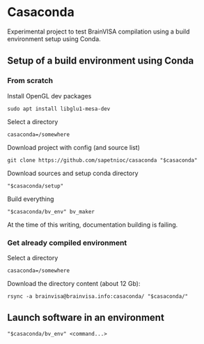 # Casaconda
Experimental project to test BrainVISA compilation using a build environment setup using Conda.

## Setup of a build environment using Conda

### From scratch

Install OpenGL dev packages
```
sudo apt install libglu1-mesa-dev
```

Select a directory
```
casaconda=/somewhere
```

Download project with config (and source list)
```
git clone https://github.com/sapetnioc/casaconda "$casaconda"
```

Download sources and setup conda directory
```
"$casaconda/setup"
```

Build everything
```
"$casaconda/bv_env" bv_maker
```

At the time of this writing, documentation building is failing.

### Get already compiled environment

Select a directory
```
casaconda=/somewhere
```

Download the directory content (about 12 Gb):
```
rsync -a brainvisa@brainvisa.info:casaconda/ "$casaconda/"
```

## Launch software in an environment

```
"$casaconda/bv_env" <command...>
```

